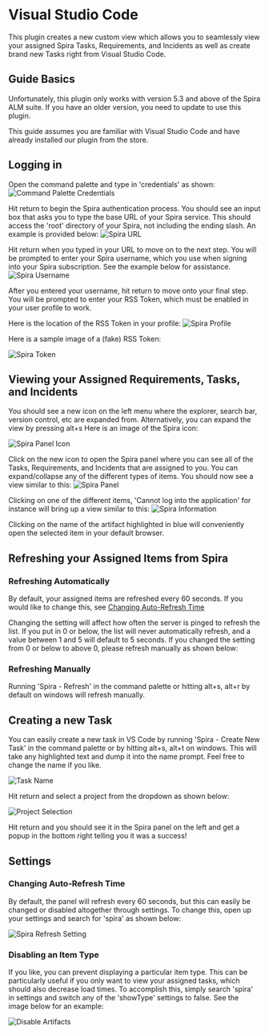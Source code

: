 # Visual Studio Code

This plugin creates a new custom view which allows you to seamlessly
view your assigned Spira Tasks, Requirements, and Incidents as well as
create brand new Tasks right from Visual Studio Code.

## Guide Basics

Unfortunately, this plugin only works with version 5.3 and above of the
Spira ALM suite. If you have an older version, you need to update to use
this plugin.

This guide assumes you are familiar with Visual Studio Code and have
already installed our plugin from the store.

## Logging in

Open the command palette and type in 'credentials' as shown:
![Command Palette
Credentials](img/Visual_Studio_Code_42.png)




Hit return to begin the Spira authentication process. You should see an
input box that asks you to type the base URL of your Spira service. This
should access the 'root' directory of your Spira, not including the
ending slash. An example is provided below:
![Spira
URL](img/Visual_Studio_Code_43.png)


Hit return when you typed in your URL to move on to the next step. You
will be prompted to enter your Spira username, which you use when
signing into your Spira subscription. See the example below for
assistance.
![Spira
Username](img/Visual_Studio_Code_44.png)




After you entered your username, hit return to move onto your final
step. You will be prompted to enter your RSS Token, which must be
enabled in your user profile to work.

Here is the location of the RSS Token in your profile:
![Spira
Profile](img/Visual_Studio_Code_45.png)




Here is a sample image of a (fake) RSS Token:

![Spira
Token](img/Visual_Studio_Code_46.png)




## Viewing your Assigned Requirements, Tasks, and Incidents

You should see a new icon on the left menu where the explorer, search
bar, version control, etc are expanded from. Alternatively, you can
expand the view by pressing alt+s Here is an image of the Spira icon:

![Spira Panel
Icon](img/Visual_Studio_Code_47.png)




Click on the new icon to open the Spira panel where you can see all of
the Tasks, Requirements, and Incidents that are assigned to you. You can
expand/collapse any of the different types of items. You should now see
a view similar to this:
![Spira
Panel](img/Visual_Studio_Code_48.png)




Clicking on one of the different items, 'Cannot log into the
application' for instance will bring up a view similar to this:
![Spira
Information](img/Visual_Studio_Code_49.png)




Clicking on the name of the artifact highlighted in blue will
conveniently open the selected item in your default browser.

## Refreshing your Assigned Items from Spira

### Refreshing Automatically

By default, your assigned items are refreshed every 60 seconds. If you
would like to change this, see [Changing Auto-Refresh
Time](https://marketplace.visualstudio.com/items?itemName=Inflectra.spira-extension-vscode#changing-auto-refresh-time)

Changing the setting will affect how often the server is pinged to
refresh the list. If you put in 0 or below, the list will never
automatically refresh, and a value between 1 and 5 will default to 5
seconds. If you changed the setting from 0 or below to above 0, please
refresh manually as shown below:

### Refreshing Manually

Running 'Spira - Refresh' in the command palette or hitting alt+s,
alt+r by default on windows will refresh manually.

## Creating a new Task

You can easily create a new task in VS Code by running 'Spira - Create
New Task' in the command palette or by hitting alt+s, alt+t on windows.
This will take any highlighted text and dump it into the name prompt.
Feel free to change the name if you like.

![Task
Name](img/Visual_Studio_Code_50.png)




Hit return and select a project from the dropdown as shown below:

![Project
Selection](img/Visual_Studio_Code_51.png)




Hit return and you should see it in the Spira panel on the left and get
a popup in the bottom right telling you it was a success!

## Settings

### Changing Auto-Refresh Time

By default, the panel will refresh every 60 seconds, but this can easily
be changed or disabled altogether through settings. To change this, open
up your settings and search for 'spira' as shown below:

![Spira Refresh
Setting](img/Visual_Studio_Code_52.png)




### Disabling an Item Type

If you like, you can prevent displaying a particular item type. This can
be particularly useful if you only want to view your assigned tasks,
which should also decrease load times. To accomplish this, simply search
'spira' in settings and switch any of the 'showType' settings to
false. See the image below for an example:

![Disable
Artifacts](img/Visual_Studio_Code_53.png)




